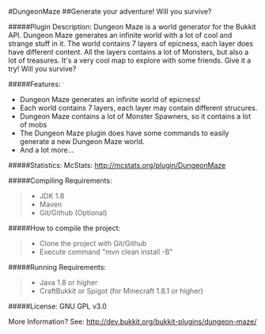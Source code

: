 #DungeonMaze
##Generate your adventure! Will you survive?

#####Plugin Description:
Dungeon Maze is a world generator for the Bukkit API. 
Dungeon Maze generates an infinite world with a lot of cool and strange stuff in it. 
The world contains 7 layers of epicness, each layer does have different content. 
All the layers contains a lot of Monsters, but also a lot of treasures. 
It's a very cool map to explore with some friends. Give it a try! Will you survive?

#####Features:
<ul>
  <li>Dungeon Maze generates an infinite world of epicness!</li>
  <li>Each world contains 7 layers, each layer may contain different strucures.</li>
  <li>Dungeon Maze contains a lot of Monster Spawners, so it contains a lot of mobs</li>
  <li>The Dungeon Maze plugin does have some commands to easily generate a new Dungeon Maze world.</li>
  <li>And a lot more...</li>
</ul>

#####Statistics:
McStats: http://mcstats.org/plugin/DungeonMaze

#####Compiling Requirements:
>- JDK 1.8
>- Maven
>- Git/Github (Optional)

#####How to compile the project:
>- Clone the project with Git/Github
>- Execute command "mvn clean install -B"

#####Running Requirements:
>- Java 1.8 or higher
>- CraftBukkit or Spigot (for Minecraft 1.8.1 or higher)

#####License: 
GNU GPL v3.0

More Information? See: http://dev.bukkit.org/bukkit-plugins/dungeon-maze/
